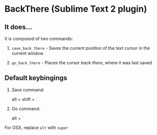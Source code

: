 BackThere (Sublime Text 2 plugin)
======


## It does...

It is composed of two commands:

1.  `save_back_there` - Saves the current position of the text cursor in the current window

2.  `go_back_there` - Places the cursor _back_ _there_, where it was last saved


## Default keybingings

1.  Save command: 

    alt + shift + `

2.  Go command:

    alt + `

For OSX, replace `alt` with `super`